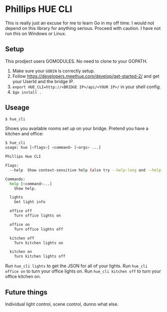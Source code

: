 # Phillips HUE CLI

This is really just an excuse for me to learn Go in my off time. I would not
depend on this library for anything serious. Proceed with caution. 
I have not run this on Windows or Linux.

## Setup

This prodject users GOMODULES. No need to clone to your GOPATH.

1. Make sure your `GOBIN` is correctly setup.
2. Follow https://developers.meethue.com/develop/get-started-2/ and get your UserId and the bridge IP.
3. `export HUE_CLI=http://<BRIDGE IP>/api/<YOUR IP>/` in your shell config.
2. `$go install .`


## Useage

```bash
$ hue_cli
```

Shows you available rooms set up on your bridge. Pretend you have a kitchen and office:

```bash
$ hue_cli
usage: hue [<flags>] <command> [<args> ...]

Phillips Hue CLI

Flags:
  --help  Show context-sensitive help (also try --help-long and --help-man).

Commands:
  help [<command>...]
    Show help.

  lights
    Get light info

  office off
    Turn office lights on

  office on
    Turn office lights off

  kitchen off
    Turn kitchen lights on

  kitchen on
    Turn kitchen lights off
```

Run `hue_cli lights` to get the JSON for all of your lights.
Run `hue_cli office on` to turn your office lights on.
Run `hue_cli kitchen off` to turn your office kitchen on.

## Future things

Individual light control, scene control, dunno what else.
